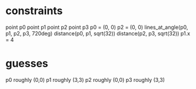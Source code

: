# constraints
point p0
point p1
point p2
point p3
p0 = (0, 0)
p2 = (0, 0)
lines_at_angle(p0, p1, p2, p3, 720deg)
distance(p0, p1, sqrt(32))
distance(p2, p3, sqrt(32))
p1.x = 4

# guesses
p0 roughly (0,0)
p1 roughly (3,3)
p2 roughly (0,0)
p3 roughly (3,3)
